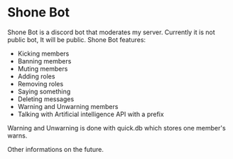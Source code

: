 # Shone Bot

Shone Bot is a discord bot that moderates my server. Currently it is not public bot, It will be public. Shone Bot features:
- Kicking members
- Banning members
- Muting members 
- Adding roles
- Removing roles
- Saying something
- Deleting messages
- Warning and Unwarning members 
- Talking with Artificial intelligence API with a prefix 

Warning and Unwarning is done with quick.db which stores one member's warns.



Other informations on the future.


